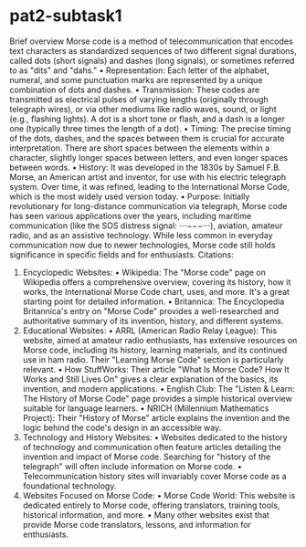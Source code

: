 # pat2-subtask1

Brief overview
Morse code is a method of telecommunication that encodes text characters as standardized sequences of two different signal durations, called dots (short signals) and dashes (long signals), or sometimes referred to as "dits" and "dahs."
•	Representation: Each letter of the alphabet, numeral, and some punctuation marks are represented by a unique combination of dots and dashes.
•	Transmission: These codes are transmitted as electrical pulses of varying lengths (originally through telegraph wires), or via other mediums like radio waves, sound, or light (e.g., flashing lights). A dot is a short tone or flash, and a dash is a longer one (typically three times the length of a dot).
•	Timing: The precise timing of the dots, dashes, and the spaces between them is crucial for accurate interpretation. There are short spaces between the elements within a character, slightly longer spaces between letters, and even longer spaces between words.
•	History: It was developed in the 1830s by Samuel F.B. Morse, an American artist and inventor, for use with his electric telegraph system. Over time, it was refined, leading to the International Morse Code, which is the most widely used version today.
•	Purpose: Initially revolutionary for long-distance communication via telegraph, Morse code has seen various applications over the years, including maritime communication (like the SOS distress signal: ⋅⋅⋅−−−⋅⋅⋅), aviation, amateur radio, and as an assistive technology.
While less common in everyday communication now due to newer technologies, Morse code still holds significance in specific fields and for enthusiasts.
Citations:
1. Encyclopedic Websites:
•	Wikipedia: The "Morse code" page on Wikipedia offers a comprehensive overview, covering its history, how it works, the International Morse Code chart, uses, and more. It's a great starting point for detailed information.
•	Britannica: The Encyclopedia Britannica's entry on "Morse Code" provides a well-researched and authoritative summary of its invention, history, and different systems.
2. Educational Websites:
•	ARRL (American Radio Relay League): This website, aimed at amateur radio enthusiasts, has extensive resources on Morse code, including its history, learning materials, and its continued use in ham radio. Their "Learning Morse Code" section is particularly relevant.
•	How StuffWorks: Their article "What Is Morse Code? How It Works and Still Lives On" gives a clear explanation of the basics, its invention, and modern applications.
•	English Club: The "Listen & Learn: The History of Morse Code" page provides a simple historical overview suitable for language learners.
•	NRICH (Millennium Mathematics Project): Their "History of Morse" article explains the invention and the logic behind the code's design in an accessible way.
3. Technology and History Websites:
•	Websites dedicated to the history of technology and communication often feature articles detailing the invention and impact of Morse code. Searching for "history of the telegraph" will often include information on Morse code.
•	Telecommunication history sites will invariably cover Morse code as a foundational technology.
4. Websites Focused on Morse Code:
•	Morse Code World: This website is dedicated entirely to Morse code, offering translators, training tools, historical information, and more.
•	Many other websites exist that provide Morse code translators, lessons, and information for enthusiasts.
